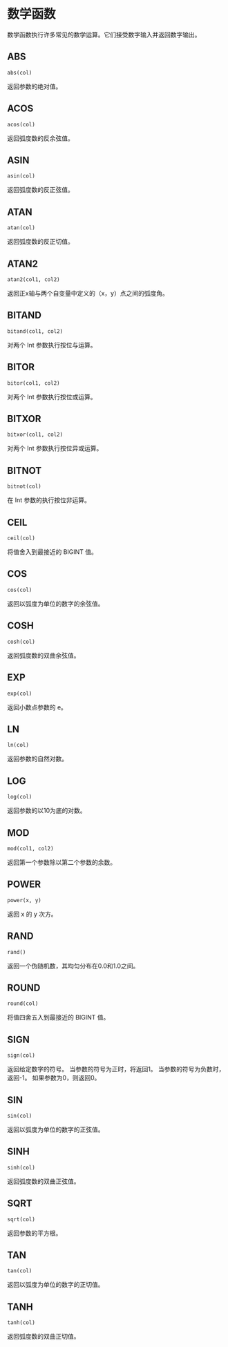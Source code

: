 # 数学函数

数学函数执行许多常见的数学运算。它们接受数字输入并返回数字输出。

## ABS

```text
abs(col)
```

返回参数的绝对值。

## ACOS

```text
acos(col)
```

返回弧度数的反余弦值。

## ASIN

```text
asin(col)
```

返回弧度数的反正弦值。

## ATAN

```text
atan(col)
```

返回弧度数的反正切值。

## ATAN2

```text
atan2(col1, col2)
```

返回正x轴与两个自变量中定义的（x，y）点之间的弧度角。

## BITAND

```text
bitand(col1, col2)
```

对两个 Int 参数执行按位与运算。

## BITOR

```text
bitor(col1, col2)
```

对两个 Int 参数执行按位或运算。

## BITXOR

```text
bitxor(col1, col2)
```

对两个 Int 参数执行按位异或运算。

## BITNOT

```text
bitnot(col)
```

在 Int 参数的执行按位非运算。

## CEIL

```text
ceil(col)
```

将值舍入到最接近的 BIGINT 值。

## COS

```text
cos(col)
```

返回以弧度为单位的数字的余弦值。

## COSH

```text
cosh(col)
```

返回弧度数的双曲余弦值。

## EXP

```text
exp(col)
```

返回小数点参数的 e。

## LN

```text
ln(col)
```

返回参数的自然对数。

## LOG

```text
log(col)
```

返回参数的以10为底的对数。

## MOD

```text
mod(col1, col2)
```

返回第一个参数除以第二个参数的余数。

## POWER

```text
power(x, y)
```

返回 x 的 y 次方。

## RAND

```text
rand()
```

返回一个伪随机数，其均匀分布在0.0和1.0之间。

## ROUND

```text
round(col)
```

将值四舍五入到最接近的 BIGINT 值。

## SIGN

```text
sign(col)
```

返回给定数字的符号。 当参数的符号为正时，将返回1。 当参数的符号为负数时，返回-1。 如果参数为0，则返回0。

## SIN

```text
sin(col)
```

返回以弧度为单位的数字的正弦值。

## SINH

```text
sinh(col)
```

返回弧度数的双曲正弦值。

## SQRT

```text
sqrt(col)
```

返回参数的平方根。

## TAN

```text
tan(col)
```

返回以弧度为单位的数字的正切值。

## TANH

```text
tanh(col)
```

返回弧度数的双曲正切值。
